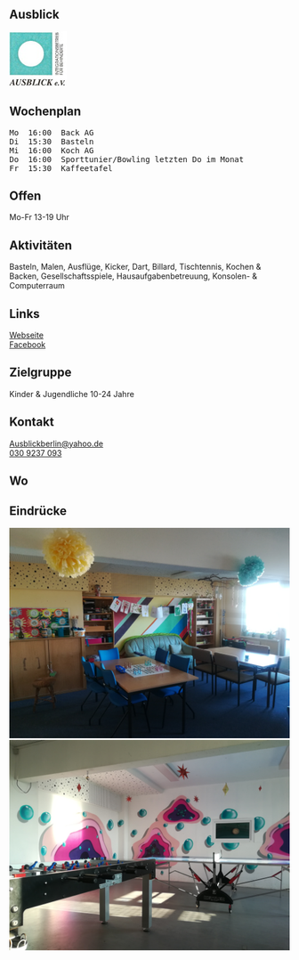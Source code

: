 ## Ausblick 
<img id="topmedia" src="images/Logos/Ausblick.jpg" />

## Wochenplan
<pre id="weeklyschedule">
Mo  16:00  Back AG
Di  15:30  Basteln
Mi  16:00  Koch AG
Do  16:00  Sporttunier/Bowling letzten Do im Monat
Fr  15:30  Kaffeetafel
</pre>

## Offen
Mo-Fr 13-19 Uhr

## Aktivitäten
<p id="activities">
Basteln, Malen, Ausflüge, Kicker, Dart, Billard, Tischtennis, Kochen & Backen, Gesellschaftsspiele, Hausaufgabenbetreuung, Konsolen- & Computerraum 
</p>

## Links
<a target="_blank" href="https://www.freizeitclub-ausblick.de/">Webseite</a><br>
<a target="_blank" href="https://www.facebook.com/ausblickberlin/">Facebook</a><br>

## Zielgruppe
Kinder & Jugendliche 10-24 Jahre

## Kontakt
[Ausblickberlin@yahoo.de](mailto:Ausblickberlin@yahoo.de)<br>
<a href="tel:+49309237093">030 9237 093</a>

## Wo
<div id="gmap"></div>
<script>window.onload = showMap('Zum Hechtgraben 1, 13051 Berlin', 0, 'gmap_mini')</script>

## Eindrücke
<div>
  <img src="images/1.jpg" />
  <img src="images/2.jpg" />
</div>
